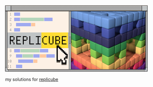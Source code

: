 [![header](./header.jpg)](https://s.team/a/3401490)

my solutions for [replicube](https://s.team/a/3401490)
